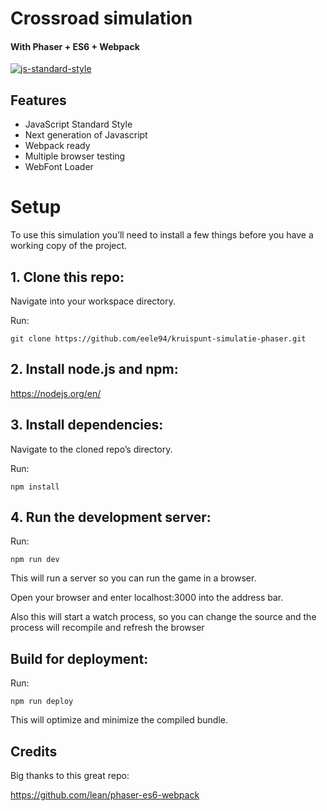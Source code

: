 # Crossroad simulation
#### With Phaser + ES6 + Webpack

[![js-standard-style](https://cdn.rawgit.com/feross/standard/master/badge.svg)](https://github.com/feross/standard)


## Features
- JavaScript Standard Style
- Next generation of Javascript
- Webpack ready
- Multiple browser testing
- WebFont Loader

# Setup
To use this simulation you’ll need to install a few things before you have a working copy of the project.

## 1. Clone this repo:

Navigate into your workspace directory.

Run:

```git clone https://github.com/eele94/kruispunt-simulatie-phaser.git```

## 2. Install node.js and npm:

https://nodejs.org/en/


## 3. Install dependencies:

Navigate to the cloned repo’s directory.

Run:

```npm install```

## 4. Run the development server:

Run:

```npm run dev```

This will run a server so you can run the game in a browser.

Open your browser and enter localhost:3000 into the address bar.

Also this will start a watch process, so you can change the source and the process will recompile and refresh the browser


## Build for deployment:

Run:

```npm run deploy```

This will optimize and minimize the compiled bundle.

## Credits
Big thanks to this great repo:

https://github.com/lean/phaser-es6-webpack
